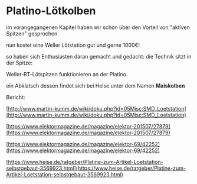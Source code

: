 # Platino-Lötkolben

im vorangegangenen Kapitel haben wir schon über den Vorteil von "aktiven Spitzen" gesprochen. 

nun kostet eine Weller Lötstation gut und gerne 1000€!

so haben sich Enthusiasten daran gemacht und gedacht: die Technik sitzt in der Spitze:

Weller-RT-Lötspitzen funktionieren an der Platino.

ein Abklatsch dessen findet sich bei Heise unter dem Namen **Maiskolben**

Bericht:

[http://www.martin-kumm.de/wiki/doku.php?id=05Misc:SMD_Loetstation](http://www.martin-kumm.de/wiki/doku.php?id=05Misc:SMD_Loetstation)

[https://www.elektormagazine.de/magazine/elektor-201507/27879](https://www.elektormagazine.de/magazine/elektor-201507/27879)

[https://www.elektormagazine.de/magazine/elektor-69/42252](https://www.elektormagazine.de/magazine/elektor-69/42252)

[https://www.heise.de/ratgeber/Platine-zum-Artikel-Loetstation-selbstgebaut-3569923.html](https://www.heise.de/ratgeber/Platine-zum-Artikel-Loetstation-selbstgebaut-3569923.html)
